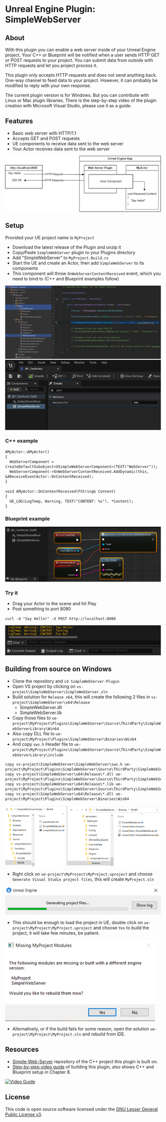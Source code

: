 # Unreal Engine Plugin: SimpleWebServer

## About
With this plugin you can enable a web server inside of your Unreal Engine project. Your C++ or Blueprint will be notified when a user sends HTTP GET or POST requests to your project. You can submit data from outside with HTTP requests and let you project process it.

This plugin only accepts HTTP requests and does not send anything back. One-way channel to feed data to your project. However, it can probably be modified to reply with your own response.

The current plugin version is for Windows. But you can contribute with Linux or Mac plugin libraries. There is the step-by-step video of the plugin creation with Microsoft Visual Studio, please use it as a guide.  

## Features
* Basic web server with HTTP/1.1
* Accepts GET and POST requests
* UE components to receive data sent to the web server
* Your Actor receives data sent to the web server

![Diagram](files/sws_1.png)

## Setup
Provided your UE project name is `MyProject`
* Download the latest release of the Plugin and unzip it
* Copy/Paste `SimpleWebServer` plugin to your Plugins directory
* Add "SimpleWebServer" to `MyProject.Build.cs`
* Start the UE and create an Actor, then add `SimpleWebServer` to its components
* This component will throw `OnWebServerContentReceived` event, which you need to bind to (C++ and Blueprint examples follow)

![MyProject.Build.cs](files/sws_2.PNG)
![MyActor](files/sws_3.PNG)

### C++ example
```
AMyActor::AMyActor()
{
  WebServerComponent = CreateDefaultSubobject<USimpleWebServerComponent>(TEXT("WebServer"));
  WebServerComponent->OnWebServerContentReceived.AddDynamic(this, &AReceiveEventActor::OnContentReceived);
}

void AMyActor::OnContentReceived(FString& Content)
{
  UE_LOG(LogTemp, Warning, TEXT("CONTENT: %s"), *Content);
}
```

### Blueprint example

![Blueprint](files/sws_5.PNG)

### Try it
* Drag your Actor to the scene and hit Play
* Post something to port 8080

`curl -d "Say Hello!" -X POST http://localhost:8080`

![UE Console](files/sws_4.PNG)

## Building from source on Windows
* Clone the repository and `cd SimpleWebServer-Plugin`
* Open VS project by clicking on `vs-project\SimpleWebServer\SimpleWebServer.sln`
* Build solution for `Release x64`, this will create the following 2 files in `vs-project\SimpleWebServer\x64\Release`
  * SimpleWebServer.dll
  * SimpleWebServer.lib
* Copy those files to `ue-project\MyProject\Plugins\SimpleWebServer\Source\ThirdParty\SimpleWebServerLibrary\Win64`
* Also copy DLL file to `ue-project\MyProject\Plugins\SimpleWebServer\Binaries\Win64`
* And copy `sws.h` Header file to `ue-project\MyProject\Plugins\SimpleWebServer\Source\ThirdParty\SimpleWebServerLibrary\include`
```
copy vs-project\SimpleWebServer\SimpleWebServer\sws.h ue-project\MyProject\Plugins\SimpleWebServer\Source\ThirdParty\SimpleWebServerLibrary\include
copy vs-project\SimpleWebServer\x64\Release\*.dll ue-project\MyProject\Plugins\SimpleWebServer\Source\ThirdParty\SimpleWebServerLibrary\Win64
copy vs-project\SimpleWebServer\x64\Release\*.lib ue-project\MyProject\Plugins\SimpleWebServer\Source\ThirdParty\SimpleWebServerLibrary\Win64
copy vs-project\SimpleWebServer\x64\Release\*.dll ue-project\MyProject\Plugins\SimpleWebServer\Binaries\Win64
```            

![Copy Files](files/sws_8.PNG)
 
* Right click on `ue-project\MyProject\MyProject.uproject` and choose `Generate Visual Studio project files`, this will create `MyProject.sln`

![Copy Files](files/sws_9.PNG)

* This should be enough to load the project in UE, double click on `ue-project\MyProject\MyProject.uproject` and choose `Yes` to build the project, it will take few minutes, be patient.

![UE Build](files/sws_7.PNG)

* Alternatively, or if the build fails for some reason, open the solution `ue-project\MyProject\MyProject.sln` and rebuild from IDE.

## Resources
* [Simple-Web-Server](https://gitlab.com/eidheim/Simple-Web-Server) repository of the C++ project this plugin is built on.
* [Step-by-step video guide](https://youtube.com/playlist?list=PLINroPDqz3HnzazmXqrK3ZXrnaQLzdzfL) of building this plugin, also shows C++ and Blueprint setup in Chapter 8.

[![Video Guide](https://img.youtube.com/vi/PMHrxVT8iH8/0.jpg)](https://youtube.com/playlist?list=PLINroPDqz3HnzazmXqrK3ZXrnaQLzdzfL)

## License
This code is open source software licensed under the [GNU Lesser General Public License v3](http://www.gnu.org/licenses/lgpl-3.0.en.html).
